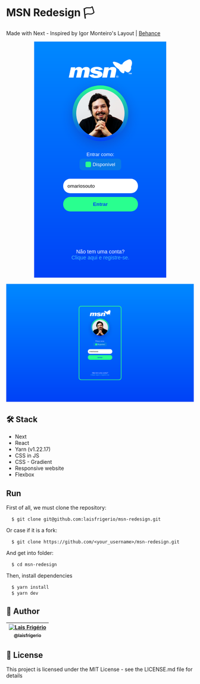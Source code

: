 # MSN Redesign 🏳

Made with Next - Inspired by Igor Monteiro's Layout | [Behance](https://www.behance.net/gallery/97236521/MSN-2020-Redesign?tracking_source=search_users_recommended)

<p align="center">
  <a><img src="./screenshots/msn-redesign-aula-01.png" alt="Versão Mobile - Tela de Identificação" title="Versão Mobile - Tela de Identificação"></a>
</p>

<p align="center">
  <a><img src="./screenshots/msn-redesign-aula-1-desktop.png" alt="Versão Desktop - Tela de Identificação" title="Versão Desktop - Tela de Identificação"></a>
</p>

## 🛠️ Stack

- Next
- React
- Yarn (v1.22.17)
- CSS in JS
- CSS - Gradient
- Responsive website
- Flexbox

## Run

First of all, we must clone the repository:

```
  $ git clone git@github.com:laisfrigerio/msn-redesign.git
```

Or case if it is a fork:

```
  $ git clone https://github.com/<your_username>/msn-redesign.git
```

And get into folder:

```
  $ cd msn-redesign
```

Then, install dependencies

```
  $ yarn install
  $ yarn dev
```

## :woman: Author

| [<img src="https://avatars.githubusercontent.com/u/20709086?v=4" width="100px;" alt="Lais Frigério"/><br /><sub><b>@laisfrigerio</b></sub>](https://github.com/laisfrigerio)<br /> |
| :---: |

## 📄 License

This project is licensed under the MIT License - see the LICENSE.md file for details
